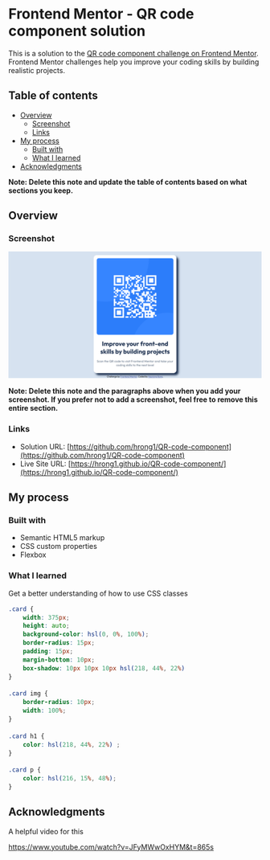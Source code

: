 # Frontend Mentor - QR code component solution

This is a solution to the [QR code component challenge on Frontend Mentor](https://www.frontendmentor.io/challenges/qr-code-component-iux_sIO_H). Frontend Mentor challenges help you improve your coding skills by building realistic projects. 

## Table of contents

- [Overview](#overview)
  - [Screenshot](#screenshot)
  - [Links](#links)
- [My process](#my-process)
  - [Built with](#built-with)
  - [What I learned](#what-i-learned)
- [Acknowledgments](#acknowledgments)

**Note: Delete this note and update the table of contents based on what sections you keep.**

## Overview

### Screenshot

![](./screenshot.png)

**Note: Delete this note and the paragraphs above when you add your screenshot. If you prefer not to add a screenshot, feel free to remove this entire section.**

### Links

- Solution URL: [https://github.com/hrong1/QR-code-component](https://github.com/hrong1/QR-code-component)
- Live Site URL: [https://hrong1.github.io/QR-code-component/](https://hrong1.github.io/QR-code-component/)

## My process

### Built with

- Semantic HTML5 markup
- CSS custom properties
- Flexbox

### What I learned

Get a better understanding of how to use CSS classes

```css
.card {
    width: 375px;
    height: auto;
    background-color: hsl(0, 0%, 100%);
    border-radius: 15px;
    padding: 15px;
	margin-bottom: 10px;
    box-shadow: 10px 10px 10px hsl(218, 44%, 22%)
}

.card img {
    border-radius: 10px;
	width: 100%;
}

.card h1 {
    color: hsl(218, 44%, 22%) ;
}

.card p {
    color: hsl(216, 15%, 48%);
}
```

## Acknowledgments

A helpful video for this

https://www.youtube.com/watch?v=JFyMWwOxHYM&t=865s
